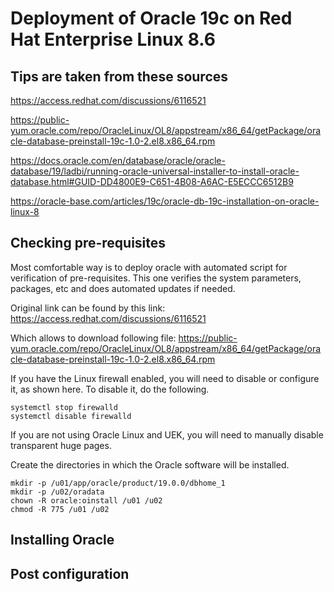 # Deployment of Oracle 19c on Red Hat Enterprise Linux 8.6

## Tips are taken from these sources


https://access.redhat.com/discussions/6116521

https://public-yum.oracle.com/repo/OracleLinux/OL8/appstream/x86_64/getPackage/oracle-database-preinstall-19c-1.0-2.el8.x86_64.rpm

https://docs.oracle.com/en/database/oracle/oracle-database/19/ladbi/running-oracle-universal-installer-to-install-oracle-database.html#GUID-DD4800E9-C651-4B08-A6AC-E5ECCC6512B9

https://oracle-base.com/articles/19c/oracle-db-19c-installation-on-oracle-linux-8


## Checking pre-requisites

Most comfortable way is to deploy oracle with automated script for verification of pre-requisites. This one verifies the system parameters, packages, etc and does automated updates if needed.

Original link can be found by this link:
https://access.redhat.com/discussions/6116521

Which allows to download following file:
https://public-yum.oracle.com/repo/OracleLinux/OL8/appstream/x86_64/getPackage/oracle-database-preinstall-19c-1.0-2.el8.x86_64.rpm


If you have the Linux firewall enabled, you will need to disable or configure it, as shown here. To disable it, do the following.
```
systemctl stop firewalld
systemctl disable firewalld
```
If you are not using Oracle Linux and UEK, you will need to manually disable transparent huge pages.

Create the directories in which the Oracle software will be installed.
```
mkdir -p /u01/app/oracle/product/19.0.0/dbhome_1
mkdir -p /u02/oradata
chown -R oracle:oinstall /u01 /u02
chmod -R 775 /u01 /u02
```









## Installing Oracle



## Post configuration